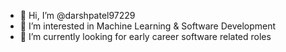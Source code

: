 - 👋 Hi, I’m @darshpatel97229
- 👀 I’m interested in Machine Learning & Software Development
- 🌱 I’m currently looking for early career software related roles

